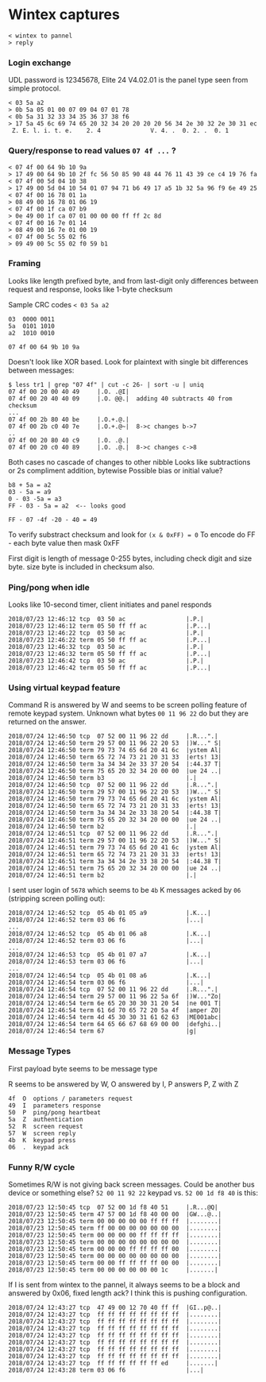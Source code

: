 # Wintex captures

    < wintex to pannel
    > reply

### Login exchange
UDL password is 12345678, Elite 24 V4.02.01 is the panel type seen from simple protocol.

    < 03 5a a2
    > 0b 5a 05 01 00 07 09 04 07 01 78
    < 0b 5a 31 32 33 34 35 36 37 38 f6
    > 17 5a 45 6c 69 74 65 20 32 34 20 20 20 20 56 34 2e 30 32 2e 30 31 ec
     Z. E. l. i. t. e.    2. 4              V. 4. .  0. 2. .  0. 1

### Query/response to read values `07 4f ...` ?

    < 07 4f 00 64 9b 10 9a
    > 17 49 00 64 9b 10 2f fc 56 50 85 90 48 44 76 11 43 39 ce c4 19 76 fa
    < 07 4f 00 5d 04 10 38
    > 17 49 00 5d 04 10 54 01 07 94 71 b6 49 17 a5 1b 32 5a 96 f9 6e 49 25
    < 07 4f 00 16 78 01 1a
    > 08 49 00 16 78 01 06 19
    < 07 4f 00 1f ca 07 b9
    > 0e 49 00 1f ca 07 01 00 00 00 ff ff 2c 8d
    < 07 4f 00 16 7e 01 14
    > 08 49 00 16 7e 01 00 19
    < 07 4f 00 5c 55 02 f6
    > 09 49 00 5c 55 02 f0 59 b1

### Framing
Looks like length prefixed byte, and from last-digit only
differences between request and response, looks like 1-byte checksum

Sample CRC codes `< 03 5a a2`

    03  0000 0011
    5a  0101 1010
    a2  1010 0010

    07 4f 00 64 9b 10 9a

Doesn't look like XOR based.
Look for plaintext with single bit differences between messages:

    $ less tr1 | grep "07 4f" | cut -c 26- | sort -u | uniq
    07 4f 00 20 00 40 49     |.O. .@I|
    07 4f 00 20 40 40 09     |.O. @@.|  adding 40 subtracts 40 from checksum
    ...
    07 4f 00 2b 80 40 be     |.O.+.@.|
    07 4f 00 2b c0 40 7e     |.O.+.@~|  8->c changes b->7
    ..
    07 4f 00 20 80 40 c9     |.O. .@.|
    07 4f 00 20 c0 40 89     |.O. .@.|  8->c changes c->8

Both cases no cascade of changes to other nibble
Looks like subtractions or 2s compliment addition, bytewise
Possible bias or initial value?

    b8 + 5a = a2
    03 - 5a = a9
    0 - 03 -5a = a3
    FF - 03 - 5a = a2  <-- looks good

    FF - 07 -4f -20 - 40 = 49

To verify substract checksum and look for `(x & 0xFF) = 0`
To encode do FF - each byte value then mask 0xFF

First digit is length of message 0-255 bytes, including check digit and size byte. size byte is included in checksum also.

### Ping/pong when idle
Looks like 10-second timer, client initiates and panel responds

    2018/07/23 12:46:12 tcp  03 50 ac                 |.P.|
    2018/07/23 12:46:12 term 05 50 ff ff ac           |.P...|
    2018/07/23 12:46:22 tcp  03 50 ac                 |.P.|
    2018/07/23 12:46:22 term 05 50 ff ff ac           |.P...|
    2018/07/23 12:46:32 tcp  03 50 ac                 |.P.|
    2018/07/23 12:46:32 term 05 50 ff ff ac           |.P...|
    2018/07/23 12:46:42 tcp  03 50 ac                 |.P.|
    2018/07/23 12:46:42 term 05 50 ff ff ac           |.P...|

### Using virtual keypad feature


Command R is answered by W and seems to be screen polling feature of remote keypad system. Unknown what bytes `00 11 96 22` do but they are returned on the answer.

    2018/07/24 12:46:50 tcp  07 52 00 11 96 22 dd     |.R...".|
    2018/07/24 12:46:50 term 29 57 00 11 96 22 20 53  |)W..." S|
    2018/07/24 12:46:50 term 79 73 74 65 6d 20 41 6c  |ystem Al|
    2018/07/24 12:46:50 term 65 72 74 73 21 20 31 33  |erts! 13|
    2018/07/24 12:46:50 term 3a 34 34 2e 33 37 20 54  |:44.37 T|
    2018/07/24 12:46:50 term 75 65 20 32 34 20 00 00  |ue 24 ..|
    2018/07/24 12:46:50 term b3                       |.|
    2018/07/24 12:46:50 tcp  07 52 00 11 96 22 dd     |.R...".|
    2018/07/24 12:46:50 term 29 57 00 11 96 22 20 53  |)W..." S|
    2018/07/24 12:46:50 term 79 73 74 65 6d 20 41 6c  |ystem Al|
    2018/07/24 12:46:50 term 65 72 74 73 21 20 31 33  |erts! 13|
    2018/07/24 12:46:50 term 3a 34 34 2e 33 38 20 54  |:44.38 T|
    2018/07/24 12:46:50 term 75 65 20 32 34 20 00 00  |ue 24 ..|
    2018/07/24 12:46:50 term b2                       |.|
    2018/07/24 12:46:51 tcp  07 52 00 11 96 22 dd     |.R...".|
    2018/07/24 12:46:51 term 29 57 00 11 96 22 20 53  |)W..." S|
    2018/07/24 12:46:51 term 79 73 74 65 6d 20 41 6c  |ystem Al|
    2018/07/24 12:46:51 term 65 72 74 73 21 20 31 33  |erts! 13|
    2018/07/24 12:46:51 term 3a 34 34 2e 33 38 20 54  |:44.38 T|
    2018/07/24 12:46:51 term 75 65 20 32 34 20 00 00  |ue 24 ..|
    2018/07/24 12:46:51 term b2                       |.|

I sent user login of `5678` which seems to be `4b` K messages acked by `06` (stripping screen polling out):

    2018/07/24 12:46:52 tcp  05 4b 01 05 a9           |.K...|
    2018/07/24 12:46:52 term 03 06 f6                 |...|
    ...
    2018/07/24 12:46:52 tcp  05 4b 01 06 a8           |.K...|
    2018/07/24 12:46:52 term 03 06 f6                 |...|
    ...
    2018/07/24 12:46:53 tcp  05 4b 01 07 a7           |.K...|
    2018/07/24 12:46:53 term 03 06 f6                 |...|
    ...
    2018/07/24 12:46:54 tcp  05 4b 01 08 a6           |.K...|
    2018/07/24 12:46:54 term 03 06 f6                 |...|
    2018/07/24 12:46:54 tcp  07 52 00 11 96 22 dd     |.R...".|
    2018/07/24 12:46:54 term 29 57 00 11 96 22 5a 6f  |)W..."Zo|
    2018/07/24 12:46:54 term 6e 65 20 30 30 31 20 54  |ne 001 T|
    2018/07/24 12:46:54 term 61 6d 70 65 72 20 5a 4f  |amper ZO|
    2018/07/24 12:46:54 term 4d 45 30 30 31 61 62 63  |ME001abc|
    2018/07/24 12:46:54 term 64 65 66 67 68 69 00 00  |defghi..|
    2018/07/24 12:46:54 term 67                       |g|


### Message Types

First payload byte seems to be message type

R seems to be answered by W, O answered by I,
P answers P, Z with Z

    4f  O  options / parameters request
    49  I  parameters response
    50  P  ping/pong heartbeat
    5a  Z  authentication
    52  R  screen request
    57  W  screen reply
    4b  K  keypad press
    06  .  keypad ack


### Funny R/W cycle
Sometimes R/W is not giving back screen messages. Could be another bus device or something else?  `52 00 11 92 22` keypad
 vs. `52 00 1d f8 40` is this:

    2018/07/23 12:50:45 tcp  07 52 00 1d f8 40 51     |.R...@Q|
    2018/07/23 12:50:45 term 47 57 00 1d f8 40 00 00  |GW...@..|
    2018/07/23 12:50:45 term 00 00 00 00 00 ff ff ff  |........|
    2018/07/23 12:50:45 term ff 00 00 00 00 00 00 00  |........|
    2018/07/23 12:50:45 term 00 00 00 00 ff ff ff ff  |........|
    2018/07/23 12:50:45 term 00 00 00 00 00 00 00 00  |........|
    2018/07/23 12:50:45 term 00 00 00 ff ff ff ff 00  |........|
    2018/07/23 12:50:45 term 00 00 00 00 00 00 00 00  |........|
    2018/07/23 12:50:45 term 00 00 ff ff ff ff 00 00  |........|
    2018/07/23 12:50:45 term 00 00 00 00 00 00 1c     |.......|

If I is sent from wintex to the pannel, it always seems to be a block and answered by 0x06, fixed length ack? I think this is pushing configuration.

    2018/07/24 12:43:27 tcp  47 49 00 12 70 40 ff ff  |GI..p@..|
    2018/07/24 12:43:27 tcp  ff ff ff ff ff ff ff ff  |........|
    2018/07/24 12:43:27 tcp  ff ff ff ff ff ff ff ff  |........|
    2018/07/24 12:43:27 tcp  ff ff ff ff ff ff ff ff  |........|
    2018/07/24 12:43:27 tcp  ff ff ff ff ff ff ff ff  |........|
    2018/07/24 12:43:27 tcp  ff ff ff ff ff ff ff ff  |........|
    2018/07/24 12:43:27 tcp  ff ff ff ff ff ff ff ff  |........|
    2018/07/24 12:43:27 tcp  ff ff ff ff ff ff ff ff  |........|
    2018/07/24 12:43:27 tcp  ff ff ff ff ff ff ed     |.......|
    2018/07/24 12:43:28 term 03 06 f6                 |...|
